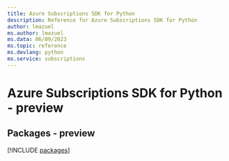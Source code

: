 ```yaml
---
title: Azure Subscriptions SDK for Python
description: Reference for Azure Subscriptions SDK for Python
author: lmazuel
ms.author: lmazuel
ms.data: 06/09/2023
ms.topic: reference
ms.devlang: python
ms.service: subscriptions
---
```

# Azure Subscriptions SDK for Python - preview
## Packages - preview
[!INCLUDE [packages](subscriptions-index.md)]